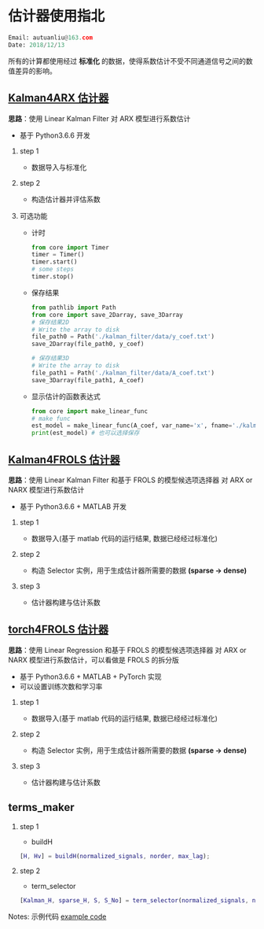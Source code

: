 # 估计器使用指北

```python
Email: autuanliu@163.com
Date: 2018/12/13
```

所有的计算都使用经过 **标准化** 的数据，使得系数估计不受不同通道信号之间的数值差异的影响。

## [Kalman4ARX 估计器](./kalman_ARX.py)

**思路**：使用 Linear Kalman Filter 对 ARX 模型进行系数估计

- 基于 Python3.6.6 开发

1. step 1
   - 数据导入与标准化

2. step 2
   - 构造估计器并评估系数

3. 可选功能
   - 计时
      ```python
      from core import Timer
      timer = Timer()
      timer.start()
      # some steps
      timer.stop()
      ```
   - 保存结果
      ```python
      from pathlib import Path
      from core import save_2Darray, save_3Darray
      # 保存结果2D
      # Write the array to disk
      file_path0 = Path('./kalman_filter/data/y_coef.txt')
      save_2Darray(file_path0, y_coef)

      # 保存结果3D
      # Write the array to disk
      file_path1 = Path('./kalman_filter/data/A_coef.txt')
      save_3Darray(file_path1, A_coef)
      ```
   - 显示估计的函数表达式
      ```python
      from core import make_linear_func
      # make func
      est_model = make_linear_func(A_coef, var_name='x', fname='./kalman_filter/data/linear_est_model.txt')
      print(est_model) # 也可以选择保存
      ```

## [Kalman4FROLS 估计器](./kalman_NARX.py)

**思路**：使用 Linear Kalman Filter 和基于 FROLS 的模型候选项选择器 对 ARX or NARX 模型进行系数估计

- 基于 Python3.6.6 + MATLAB 开发

1. step 1
   - 数据导入(基于 matlab 代码的运行结果, 数据已经经过标准化)

2. step 2
   - 构造 Selector 实例，用于生成估计器所需要的数据 **(sparse -> dense)**

3. step 3
   - 估计器构建与估计系数

## [torch4FROLS 估计器](./kalman_NARX.py)

**思路**：使用 Linear Regression 和基于 FROLS 的模型候选项选择器 对 ARX or NARX 模型进行系数估计，可以看做是 FROLS 的拆分版

- 基于 Python3.6.6 + MATLAB + PyTorch 实现
- 可以设置训练次数和学习率

1. step 1
   - 数据导入(基于 matlab 代码的运行结果, 数据已经经过标准化)

2. step 2
   - 构造 Selector 实例，用于生成估计器所需要的数据 **(sparse -> dense)**

3. step 3
   - 估计器构建与估计系数

## terms_maker

1. step 1
   - buildH
    ```matlab
    [H, Hv] = buildH(normalized_signals, norder, max_lag);
    ```

2. step 2
   - term_selector
    ```matlab
    [Kalman_H, sparse_H, S, S_No] = term_selector(normalized_signals, norder, max_lag, H, threshold);
    ```

Notes: 示例代码 [example code](./example.py)
